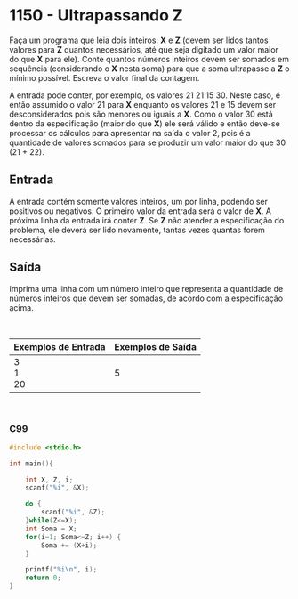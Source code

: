 1150 - Ultrapassando Z
======================

Faça um programa que leia dois inteiros: **X** e **Z** (devem ser lidos tantos valores para **Z** quantos necessários, até que seja digitado um valor maior do que **X** para ele). Conte quantos números inteiros devem ser somados em sequência (considerando o **X** nesta soma) para que a soma ultrapasse a **Z** o mínimo possível. Escreva o valor final da contagem.  
  
A entrada pode conter, por exemplo, os valores 21 21 15 30. Neste caso, é então assumido o valor 21 para **X** enquanto os valores 21 e 15 devem ser desconsiderados pois são menores ou iguais a **X**. Como o valor 30 está dentro da especificação (maior do que **X**) ele será válido e então deve-se processar os cálculos para apresentar na saída o valor 2, pois é a quantidade de valores somados para se produzir um valor maior do que 30 (21 + 22).

Entrada
-------

A entrada contém somente valores inteiros, um por linha, podendo ser positivos ou negativos. O primeiro valor da entrada será o valor de **X**. A próxima linha da entrada irá conter **Z**. Se **Z** não atender a especificação do problema, ele deverá ser lido novamente, tantas vezes quantas forem necessárias.

Saída
-----

Imprima uma linha com um número inteiro que representa a quantidade de números inteiros que devem ser somadas, de acordo com a especificação acima.

&nbsp;

| Exemplos de Entrada | Exemplos de Saída    |
|---------------------|----------------------|
| 3 <br/> 1 <br/> 20  | 5                    |

&nbsp;

### C99

```c
#include <stdio.h>

int main(){

	int X, Z, i;
	scanf("%i", &X);

	do {
		scanf("%i", &Z);
	}while(Z<=X);
	int Soma = X;
	for(i=1; Soma<=Z; i++) {
		Soma += (X+i);
	}

	printf("%i\n", i);
	return 0;
}
```
